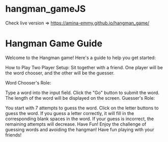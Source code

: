 # hangman_gameJS
Check live version => https://amina-emmy.github.io/hangman_game/

# Hangman Game Guide
Welcome to the Hangman game! Here's a guide to help you get started:

How to Play
Two Player Setup: Sit together with a friend. One player will be the word chooser, and the other will be the guesser.

Word Chooser's Role:

Type a word into the input field.
Click the "Go" button to submit the word.
The length of the word will be displayed on the screen.
Guesser's Role:

You start with 7 attempts to guess the word.
Click on the letter buttons to guess the word.
If you guess a letter correctly, it will fill in the corresponding blank spaces in the word.
If your guess is incorrect, the remaining attempts will decrease.
Have Fun!
Enjoy the challenge of guessing words and avoiding the hangman! Have fun playing with your friends!
